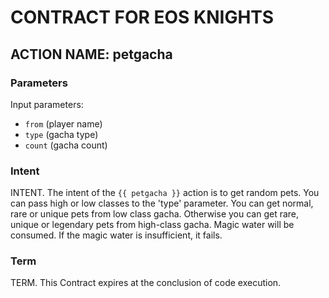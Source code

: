 # CONTRACT FOR EOS KNIGHTS

## ACTION NAME: petgacha

### Parameters
Input parameters:

* `from` (player name)
* `type` (gacha type)
* `count` (gacha count)

### Intent
INTENT. The intent of the `{{ petgacha }}` action is to get random pets. You can pass high or low classes to the 'type' parameter. You can get normal, rare or unique pets from low class gacha. Otherwise you can get rare, unique or legendary pets from high-class gacha. Magic water will be consumed. If the magic water is insufficient, it fails.

### Term
TERM. This Contract expires at the conclusion of code execution.
